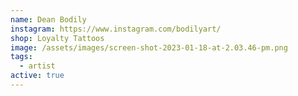 ```yaml
---
name: Dean Bodily
instagram: https://www.instagram.com/bodilyart/
shop: Loyalty Tattoos
image: /assets/images/screen-shot-2023-01-18-at-2.03.46-pm.png
tags:
  - artist
active: true
---
```

